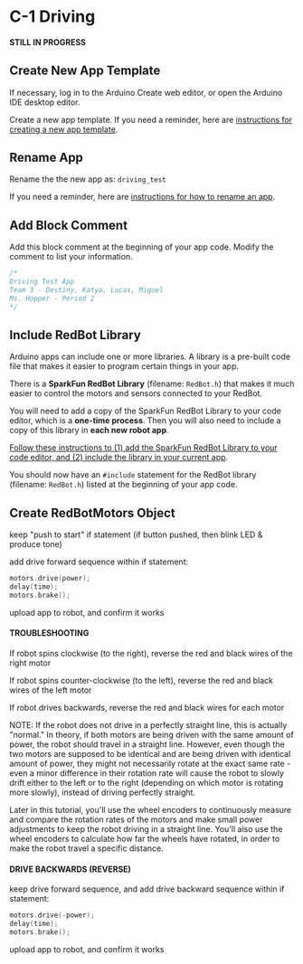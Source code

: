 # C-1 Driving

#### **STILL IN PROGRESS**

## Create New App Template

If necessary, log in to the Arduino Create web editor, or open the Arduino IDE desktop editor.

Create a new app template. If you need a reminder, here are [instructions for creating a new app template](../../references/arduino-code-editor/create-new-app.md).

## Rename App

Rename the the new app as:  `driving_test`

If you need a reminder, here are [instructions for how to rename an app](../../references/arduino-code-editor/save-and-rename-app.md).

## Add Block Comment

Add this block comment at the beginning of your app code. Modify the comment to list your information.

```cpp
/*
Driving Test App
Team 3 - Destiny, Katya, Lucas, Miguel
Ms. Hopper - Period 2
*/
```

## Include RedBot Library

Arduino apps can include one or more libraries. A library is a pre-built code file that makes it easier to program certain things in your app.

There is a **SparkFun RedBot Library** \(filename: `RedBot.h`\) that makes it much easier to control the motors and sensors connected to your RedBot.

You will need to add a copy of the SparkFun RedBot Library to your code editor, which is a **one-time process**. Then you will also need to include a copy of this library in **each new robot app**.

[Follow these instructions to \(1\) add the SparkFun RedBot Library to your code editor, and \(2\) include the library in your current app](../../references/arduino-code-editor/include-library-in-app.md).

You should now have an `#include` statement for the RedBot library \(filename: `RedBot.h`\) listed at the beginning of your app code.

## Create RedBotMotors Object



keep "push to start" if statement \(if button pushed, then blink LED & produce tone\)

add drive forward sequence within if statement:

```cpp
motors.drive(power);
delay(time);
motors.brake();
```

upload app to robot, and confirm it works

#### TROUBLESHOOTING

If robot spins clockwise \(to the right\), reverse the red and black wires of the right motor

If robot spins counter-clockwise \(to the left\), reverse the red and black wires of the left motor

If robot drives backwards, reverse the red and black wires for each motor

NOTE: If the robot does not drive in a perfectly straight line, this is actually "normal." In theory, if both motors are being driven with the same amount of power, the robot should travel in a straight line. However, even though the two motors are supposed to be identical and are being driven with identical amount of power, they might not necessarily rotate at the exact same rate - even a minor difference in their rotation rate will cause the robot to slowly drift either to the left or to the right \(depending on which motor is rotating more slowly\), instead of driving perfectly straight.

Later in this tutorial, you'll use the wheel encoders to continuously measure and compare the rotation rates of the motors and make small power adjustments to keep the robot driving in a straight line. You'll also use the wheel encoders to calculate how far the wheels have rotated, in order to make the robot travel a specific distance.

#### DRIVE BACKWARDS \(REVERSE\)

keep drive forward sequence, and add drive backward sequence within if statement:

```cpp
motors.drive(-power);
delay(time);
motors.brake();
```

upload app to robot, and confirm it works



